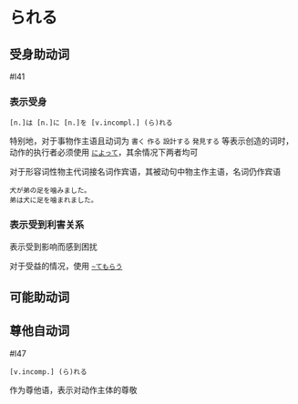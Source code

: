 # られる

## 受身助动词

 #l41  

### 表示受身

```nihongo
[n.]は [n.]に [n.]を [v.incompl.] (ら)れる  
```

特别地，对于事物作主语且动词为 `書く` `作る` `設計する` `発見する` 等表示创造的词时，动作的执行者必须使用 [`によって`](../9.sentence_pattern/によって.md#表示被动句动词主体)，其余情况下两者均可  

对于形容词性物主代词接名词作宾语，其被动句中物主作主语，名词仍作宾语  

```nihongo
犬が弟の足を噛みました。  
弟は犬に足を噛まれました。  
```

### 表示受到利害关系

表示受到影响而感到困扰  

对于受益的情况，使用 [`~てもらう`](../6.subsidiary_verb/て+授受动词.md#表示动作的转移)  

## 可能助动词

## 尊他自动词
 #l47  

```nihongo
[v.incomp.] (ら)れる  
```

作为尊他语，表示对动作主体的尊敬  
